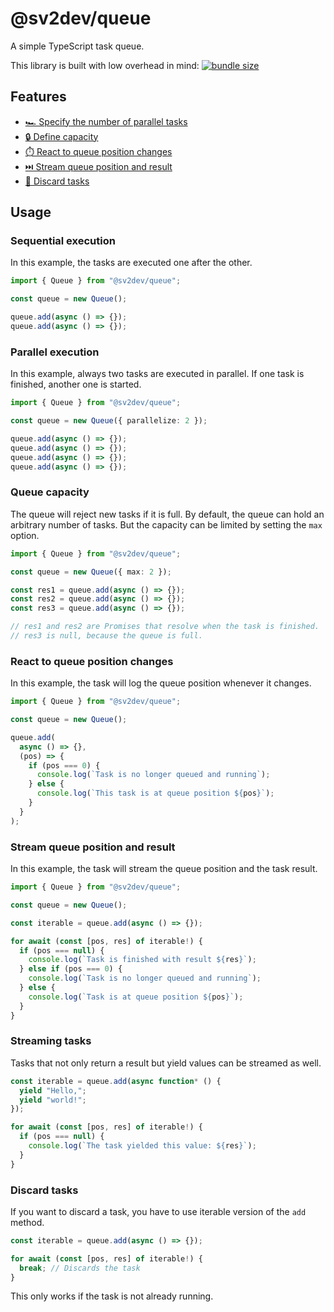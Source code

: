 # @sv2dev/queue

A simple TypeScript task queue.

This library is built with low overhead in mind: [![bundle size](https://badgen.net/bundlephobia/minzip/@sv2dev/queue)](https://bundlephobia.com/package/@sv2dev/queue)

## Features

- [🏎️ Specify the number of parallel tasks](#parallel-execution)
- [🔒 Define capacity](#queue-capacity)
- [⏱️ React to queue position changes](#react-to-queue-position-changes)
- [⏭️ Stream queue position and result](#stream-queue-position-and-result)
- [🚫 Discard tasks](#discard-tasks)

## Usage

### Sequential execution

In this example, the tasks are executed one after the other.

```ts
import { Queue } from "@sv2dev/queue";

const queue = new Queue();

queue.add(async () => {});
queue.add(async () => {});
```

### Parallel execution

In this example, always two tasks are executed in parallel. If one task is finished, another one is started.

```ts
import { Queue } from "@sv2dev/queue";

const queue = new Queue({ parallelize: 2 });

queue.add(async () => {});
queue.add(async () => {});
queue.add(async () => {});
queue.add(async () => {});
```

### Queue capacity

The queue will reject new tasks if it is full. By default, the queue can hold an arbitrary number of tasks.
But the capacity can be limited by setting the `max` option.

```ts
import { Queue } from "@sv2dev/queue";

const queue = new Queue({ max: 2 });

const res1 = queue.add(async () => {});
const res2 = queue.add(async () => {});
const res3 = queue.add(async () => {});

// res1 and res2 are Promises that resolve when the task is finished.
// res3 is null, because the queue is full.
```

### React to queue position changes

In this example, the task will log the queue position whenever it changes.

```ts
import { Queue } from "@sv2dev/queue";

const queue = new Queue();

queue.add(
  async () => {},
  (pos) => {
    if (pos === 0) {
      console.log(`Task is no longer queued and running`);
    } else {
      console.log(`This task is at queue position ${pos}`);
    }
  }
);
```

### Stream queue position and result

In this example, the task will stream the queue position and the task result.

```ts
import { Queue } from "@sv2dev/queue";

const queue = new Queue();

const iterable = queue.add(async () => {});

for await (const [pos, res] of iterable!) {
  if (pos === null) {
    console.log(`Task is finished with result ${res}`);
  } else if (pos === 0) {
    console.log(`Task is no longer queued and running`);
  } else {
    console.log(`Task is at queue position ${pos}`);
  }
}
```

### Streaming tasks

Tasks that not only return a result but yield values can be streamed as well.

```ts
const iterable = queue.add(async function* () {
  yield "Hello,";
  yield "world!";
});

for await (const [pos, res] of iterable!) {
  if (pos === null) {
    console.log(`The task yielded this value: ${res}`);
  }
}
```

### Discard tasks

If you want to discard a task, you have to use iterable version of the `add` method.

```ts
const iterable = queue.add(async () => {});

for await (const [pos, res] of iterable!) {
  break; // Discards the task
}
```

This only works if the task is not already running.
